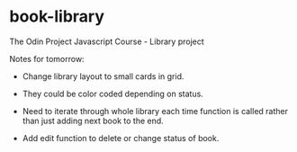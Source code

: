 # book-library

The Odin Project Javascript Course - Library project

Notes for tomorrow:

- Change library layout to small cards in grid.
  
- They could be color coded depending on status.

- Need to iterate through whole library each time function is called rather than just adding next book to the end.

- Add edit function to delete or change status of book.
